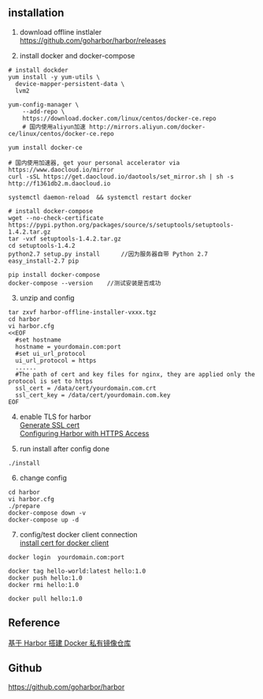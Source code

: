 ## installation
1. download offline instlaler  
https://github.com/goharbor/harbor/releases   

2. install docker and docker-compose
```
# install dockder
yum install -y yum-utils \
  device-mapper-persistent-data \
  lvm2
  
yum-config-manager \
    --add-repo \
    https://download.docker.com/linux/centos/docker-ce.repo  
    # 国内使用aliyun加速 http://mirrors.aliyun.com/docker-ce/linux/centos/docker-ce.repo
    
yum install docker-ce

# 国内使用加速器, get your personal accelerator via https://www.daocloud.io/mirror
curl -sSL https://get.daocloud.io/daotools/set_mirror.sh | sh -s http://f1361db2.m.daocloud.io

systemctl daemon-reload  && systemctl restart docker

# install docker-compose
wget --no-check-certificate https://pypi.python.org/packages/source/s/setuptools/setuptools-1.4.2.tar.gz
tar -vxf setuptools-1.4.2.tar.gz
cd setuptools-1.4.2
python2.7 setup.py install		//因为服务器自带 Python 2.7
easy_install-2.7 pip

pip install docker-compose
docker-compose --version	//测试安装是否成功
```

3. unzip and config
```
tar zxvf harbor-offline-installer-vxxx.tgz
cd harbor
vi harbor.cfg
<<EOF
  #set hostname
  hostname = yourdomain.com:port
  #set ui_url_protocol
  ui_url_protocol = https
  ......
  #The path of cert and key files for nginx, they are applied only the protocol is set to https 
  ssl_cert = /data/cert/yourdomain.com.crt
  ssl_cert_key = /data/cert/yourdomain.com.key
EOF
```

4. enable TLS for harbor  
[Generate SSL cert](https://github.com/jethroau/blogs/blob/master/Docker/tls-auth-registry.md#server-side)  
[Configuring Harbor with HTTPS Access](https://github.com/goharbor/harbor/blob/master/docs/configure_https.md)

5. run install after config done
```
./install
```

6. change config
```
cd harbor
vi harbor.cfg
./prepare 
docker-compose down -v
docker-compose up -d
```

7. config/test docker client connection  
[install cert for docker client](https://github.com/jethroau/blogs/blob/master/Docker/tls-auth-registry.md#install-cert-for-docker-client)  
```
docker login  yourdomain.com:port

docker tag hello-world:latest hello:1.0 
docker push hello:1.0
docker rmi hello:1.0

docker pull hello:1.0
```


## Reference
[基于 Harbor 搭建 Docker 私有镜像仓库](https://zhuanlan.zhihu.com/p/31483386)

## Github
https://github.com/goharbor/harbor  

